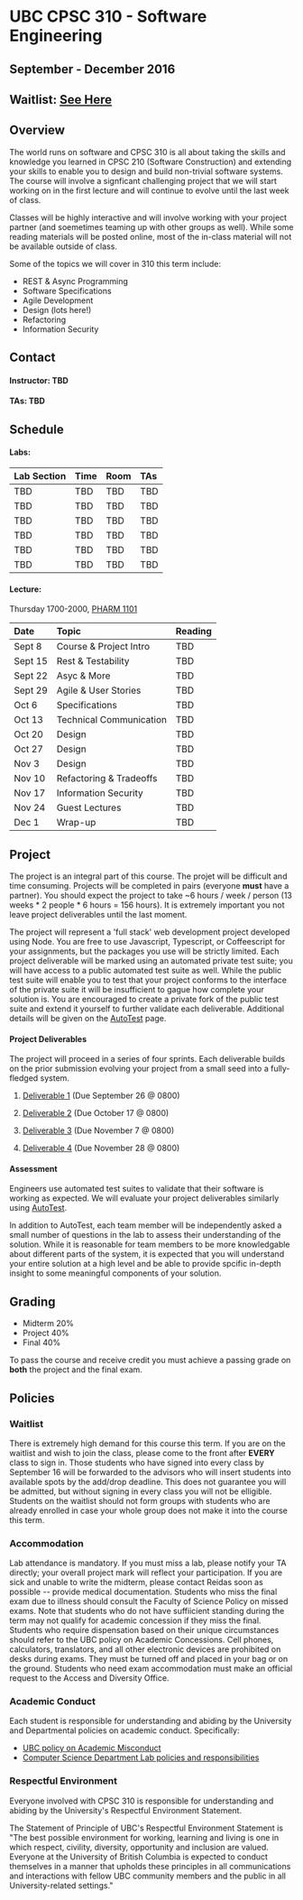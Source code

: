 # UBC CPSC 310 - Software Engineering
## September - December 2016

## Waitlist: [See Here](#waitlist)

## Overview

The world runs on software and CPSC 310 is all about taking the skills and knowledge you learned in CPSC 210 (Software Construction) and extending your skills to enable you to design and build non-trivial software systems. The course will involve a signficant challenging project that we will start working on in the first lecture and will continue to evolve until the last week of class.

Classes will be highly interactive and will involve working with your project partner (and soemetimes teaming up with other groups as well). While some reading materials will be posted online, most of the in-class material will not be available outside of class.

Some of the topics we will cover in 310 this term include:

* REST & Async Programming
* Software Specifications
* Agile Development
* Design (lots here!)
* Refactoring
* Information Security

## Contact

#### Instructor: TBD

#### TAs: TBD

## Schedule

#### Labs:

| Lab Section | Time       | Room  | TAs        |
| :---------  |:---------- | :-----|:-----------|
| TBD         | TBD        | TBD   |TBD         |
| TBD         | TBD        | TBD   |TBD         |
| TBD         | TBD        | TBD   |TBD         |
| TBD         | TBD        | TBD   |TBD         |
| TBD         | TBD        | TBD   |TBD         |
| TBD         | TBD        | TBD   |TBD         |

#### Lecture: 

Thursday 1700-2000, [PHARM 1101](https://www.google.ca/maps/place/UBC+Faculty+of+Pharmaceutical+Sciences/@49.2615914,-123.2486782,17z/data=!4m21!1m15!4m14!1m6!1m2!1s0x548672cbc595e6a1:0xab34e40e58012409!2sICICS+Computer+Science,+2366+Main+Mall,+Vancouver,+BC+V6T+1Z4!2m2!1d-123.2488201!2d49.2611817!1m6!1m2!1s0x548672c8e6d17b6b:0x2f4024c0ac3282d9!2sUBC+Faculty+of+Pharmaceutical+Sciences,+Pharmaceutical+Sciences+Building,+Wesbrook+Mall,+Vancouver,+BC+V6T+1Z3!2m2!1d-123.243277!2d49.262386!3m4!1s0x0000000000000000:0x2f4024c0ac3282d9!8m2!3d49.2623861!4d-123.2432771)

| Date        | Topic                         | Reading |
| :--         |:--                            | :-- |
| Sept 8      | Course & Project Intro        | TBD   |
| Sept 15     | Rest & Testability            | TBD   |
| Sept 22     | Asyc & More                   | TBD   |
| Sept 29     | Agile & User Stories          | TBD   |
| Oct 6       | Specifications                | TBD   |
| Oct 13      | Technical Communication       | TBD   |
| Oct 20      | Design                        | TBD   |
| Oct 27      | Design                        | TBD   |
| Nov 3       | Design                        | TBD   |
| Nov 10      | Refactoring & Tradeoffs       | TBD   |
| Nov 17      | Information Security          | TBD   |
| Nov 24      | Guest Lectures                | TBD   |
| Dec 1       | Wrap-up                       | TBD   |

## Project

The project is an integral part of this course. The projet will be difficult and time consuming. Projects will be completed in pairs (everyone **must** have a partner). You should expect the project to take ~6 hours / week / person (13 weeks * 2 people * 6 hours = 156 hours). It is extremely important you not leave project deliverables until the last moment.

The project will represent a 'full stack' web development project developed using Node. You are free to use Javascript, Typescript, or Coffeescript for your assignments, but the packages you use will be strictly limited. Each project deliverable will be marked using an automated private test suite; you will have access to a public automated test suite as well. While the public test suite will enable you to test that your project conforms to the interface of the private suite it will be insufficient to gague how complete your solution is. You are encouraged to create a private fork of the public test suite and extend it yourself to further validate each deliverable. Additional details will be given on the [AutoTest](project/AutoTest.md) page.

#### Project Deliverables

The project will proceed in a series of four sprints. Each deliverable builds on the prior submission evolving your project from a small seed into a fully-fledged system.

1. [Deliverable 1](project/Deliverable1.md) (Due September 26 @ 0800)

1. [Deliverable 2](project/Deliverable2.md) (Due October 17 @ 0800)

1. [Deliverable 3](project/Deliverable3.md) (Due November 7 @ 0800)

1. [Deliverable 4](project/Deliverable4.md) (Due November 28 @ 0800)

#### Assessment

Engineers use automated test suites to validate that their software is working as expected. We will evaluate your project deliverables similarly using [AutoTest](project/AutoTest.md).

In addition to AutoTest, each team member will be independently asked a small number of questions in the lab to assess their understanding of the solution. While it is reasonable for team members to be more knowledgable about different parts of the system, it is expected that you will understand your entire solution at a high level and be able to provide spcific in-depth insight to some meaningful components of your solution.

## Grading

* Midterm 20%
* Project 40% 
* Final 40%

To pass the course and receive credit you must achieve a passing grade on **both** the project and the final exam.

## Policies

<a name="waitlist"></a>
### Waitlist

There is extremely high demand for this course this term. If you are on the waitlist and wish to join the class, please come to the front after **EVERY** class to sign in. Those students who have signed into every class by September 16 will be forwarded to the advisors who will insert students into available spots by the add/drop deadline. This does not guarantee you will be admitted, but without signing in every class you will not be elligible. Students on the waitlist should not form groups with students who are already enrolled in case your whole group does not make it into the course this term.

### Accommodation

Lab attendance is mandatory. If you must miss a lab, please notify your TA directly; your overall project mark will reflect your participation.
If you are sick and unable to write the midterm, please contact Reidas soon as possible -- provide medical documentation.
Students who miss the final exam due to illness should consult the Faculty of Science Policy on missed exams. Note that students who do  not have suffiicient standing during the term may not qualify for academic concession if they miss the final.
Students who require dispensation based on their unique circumstances should refer to the UBC policy on Academic Concessions.
Cell phones, calculators, translators, and all other electronic devices are prohibited on desks during exams. They must be turned off and placed in your bag or on the ground. Students who need exam accommodation must make an official request to the Access and Diversity Office.

### Academic Conduct

Each student is responsible for understanding and abiding by the University and Departmental policies on academic conduct. Specifically:

* [UBC policy on Academic Misconduct](http://www.calendar.ubc.ca/vancouver/index.cfm?tree=3,54,111,959)
* [Computer Science Department Lab policies and responsibilities](https://www.cs.ubc.ca/our-department/administration/policies/collaboration)

### Respectful Environment

Everyone involved with CPSC 310 is responsible for understanding and abiding by the University's Respectful Environment Statement.

The Statement of Principle of UBC's Respectful Environment Statement is "The best possible environment for working, learning and living is one in which respect, civility, diversity, opportunity and inclusion are valued. Everyone at the University of British Columbia is expected to conduct themselves in a manner that upholds these principles in all communications and interactions with fellow UBC community members and the public in all University-related settings."
